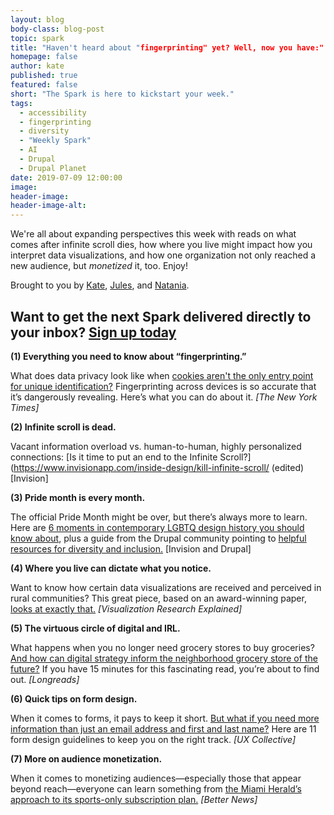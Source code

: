 ```yaml
---
layout: blog
body-class: blog-post
topic: spark
title: "Haven't heard about "fingerprinting" yet? Well, now you have:"
homepage: false
author: kate
published: true
featured: false
short: "The Spark is here to kickstart your week."
tags:
  - accessibility
  - fingerprinting
  - diversity
  - "Weekly Spark"
  - AI
  - Drupal
  - Drupal Planet
date: 2019-07-09 12:00:00
image:
header-image:
header-image-alt:
---
```

We're all about expanding perspectives this week with reads on what comes after infinite scroll dies, how where you live might impact how you interpret data visualizations, and how one organization not only reached a new audience, but _monetized_ it, too. Enjoy!

Brought to you by [Kate](https://thinkshout.com/team/kate/), [Jules](https://thinkshout.com/team/jules/), and [Natania](https://thinkshout.com/team/natania/).

## Want to get the next Spark delivered directly to your inbox? [**Sign up today**](http://eepurl.com/dFrmtn)

**(1) Everything you need to know about “fingerprinting.”**

What does data privacy look like when [cookies aren't the only entry point for unique identification?](https://www.nytimes.com/2019/07/03/technology/personaltech/fingerprinting-track-devices-what-to-do.html) Fingerprinting across devices is so accurate that it’s dangerously revealing. Here’s what you can do about it. _[The New York Times]_

**(2) Infinite scroll is dead.**

Vacant information overload vs. human-to-human, highly personalized connections: [Is it time to put an end to the Infinite Scroll?](https://www.invisionapp.com/inside-design/kill-infinite-scroll/ (edited) [Invision]

**(3) Pride month is every month.**

The official Pride Month might be over, but there’s always more to learn. Here are [6 moments in contemporary LGBTQ design history you should know about](https://www.invisionapp.com/inside-design/6-moments-lgbt-design/), plus a guide from the Drupal community pointing to [helpful resources for diversity and inclusion.](https://www.drupaldiversity.com/blog/2019/happy-pride)  [Invision and Drupal]

**(4) Where you live can dictate what you notice.**

Want to know how certain data visualizations are received and perceived in rural communities? This great piece, based on an award-winning paper, [looks at exactly that.](https://medium.com/multiple-views-visualization-research-explained/data-is-personal-what-we-learned-from-42-interviews-in-rural-america-93539f25836d) _[Visualization Research Explained]_

**(5) The virtuous circle of digital and IRL.**

What happens when you no longer need grocery stores to buy groceries? [And how can digital strategy inform the neighborhood grocery store of the future?](https://longreads.com/2019/04/23/the-man-whos-going-to-save-your-grocery-store/) If you have 15 minutes for this fascinating read, you’re about to find out. _[Longreads]_

**(6) Quick tips on form design.**

When it comes to forms, it pays to keep it short. [But what if you need more information than just an email address and first and last name?](https://uxdesign.cc/11-form-design-guidelines-4b2f1c659414) Here are 11 form design guidelines to keep you on the right track. _[UX Collective]_

**(7) More on audience monetization.**

When it comes to monetizing audiences—especially those that appear beyond reach—everyone can learn something from [the Miami Herald’s approach to its sports-only subscription plan.](https://betternews.org/miami-herald-sports-subscription) _[Better News]_

